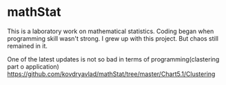 # mathStat

This is a laboratory work on mathematical statistics. Coding began when programming skill wasn't strong.
I grew up with this project. But chaos still remained in it.

One of the latest updates is not so bad in terms of programming(clastering part o application)
https://github.com/kovdryavlad/mathStat/tree/master/Chart5.1/Clustering
